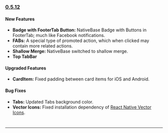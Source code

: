 ### [0.5.12](https://github.com/GeekyAnts/NativeBase/releases/tag/v0.5.12)

#### New Features
* **Badge with FooterTab Button:** NativeBase Badge with Buttons in FooterTab; much like Facebook notifications.
* **FABs:** A special type of promoted action, which when clicked may contain more related actions.
* **Shallow Merge:** NativeBase switched to shallow merge.
* **Top TabBar**


#### Upgraded Features
* **CardItem:** Fixed padding between card items for iOS and Android.


#### Bug Fixes
* **Tabs:** Updated Tabs background color.
* **Vector Icons:** Fixed installation dependency of [React Native Vector Icons](https://github.com/oblador/react-native-vector-icons).



<hr style="margin-top: 40px">
